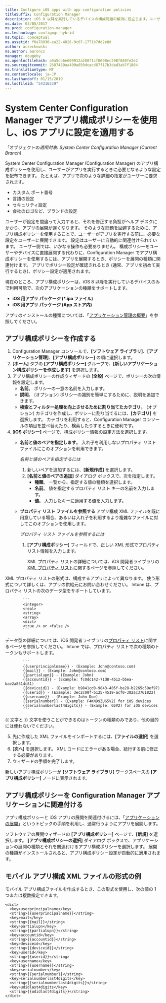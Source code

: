 ```yaml
---
title: Configure iOS apps with app configuration policies
titleSuffix: Configuration Manager
description: iOS 8 以降を実行しているデバイスの構成問題の解消に役立ちます。ユーザーがアプリを実行する前にアプリ構成ポリシーをユーザーに展開します。
ms.date: 03/05/2017
ms.prod: configuration-manager
ms.technology: configmgr-hybrid
ms.topic: conceptual
ms.assetid: f0a78038-ea22-4826-9c07-1771b7dd2e8d
author: aczechowski
ms.author: aaroncz
manager: dougeby
ms.openlocfilehash: a0a5cb6e609912a280f1cf0608ec298f860fe2e2
ms.sourcegitcommit: 2687489aa409a050dcacd67f17b3dad3ab7f1804
ms.translationtype: MT
ms.contentlocale: ja-JP
ms.lasthandoff: 01/15/2019
ms.locfileid: "54316339"
---
```

# <a name="apply-settings-to-ios-apps-with-app-configuration-policies-in-system-center-configuration-manager"></a>System Center Configuration Manager でアプリ構成ポリシーを使用し、iOS アプリに設定を適用する

「オブジェクトの*適用対象: System Center Configuration Manager (Current Branch)*


System Center Configuration Manager (Configuration Manager) のアプリ構成ポリシーを使用し、ユーザーがアプリを実行するときに必要となるような設定を配布できます。 たとえば、アプリで次のような詳細の指定がユーザーに要求されます。
- カスタム ポート番号
- 言語の設定
- セキュリティ設定
- 会社のロゴなど、ブランドの設定

ユーザーが設定を間違って入力すると、それを修正する負担がヘルプ デスクにかかり、アプリの展開が遅くなります。
そのような問題を回避するために、アプリ構成ポリシーを使用することで、ユーザーがアプリを実行する前に、必要な設定をユーザーに展開できます。 設定はユーザーに自動的に関連付けられています。 ユーザー側では、いかなる操作も必要ありません。
構成ポリシーをユーザーやデバイスに直接展開する代わりに、Configuration Manager でアプリ構成ポリシーを使用するには、アプリを展開するとき、ポリシーを展開の種類に関連付けます。 アプリでポリシー設定が確認されるとき (通常、アプリを初めて実行するとき)、ポリシー設定が適用されます。

現在のところ、アプリ構成ポリシーは、iOS 8 以降を実行しているデバイスのみで利用可能で、次のアプリケーションの種類をサポートします。

- **iOS 用アプリ パッケージ (\*.ipa ファイル)**
- **iOS 用アプリ パッケージ (App ストア内)**

アプリのインストールの種類については、「[アプリケーション管理の概要](/sccm/apps/understand/introduction-to-application-management)」を参照してください。

## <a name="create-an-app-configuration-policy"></a>アプリ構成ポリシーを作成する

1. Configuration Manager コンソールで、**[ソフトウェア ライブラリ]**、**[アプリケーション管理]**、**[アプリ構成ポリシー]** の順に選択します。
2. **[ホーム]** タブの **[アプリ構成ポリシー]** グループで、**[新しいアプリケーション構成ポリシーを作成します]** を選択します。
3. アプリ構成ポリシーの作成ウィザードの **[全般]** ページで、ポリシーの次の情報を設定します。
   - **名前**。 ポリシーの一意の名前を入力します。
   - **説明**。 (オプション) ポリシーの識別を簡単にするために、説明を追加できます。
   - **検索とフィルター処理を向上させるために割り当てたカテゴリ**。 (オプション) カテゴリを作成し、ポリシーに割り当てるには、**[カテゴリ]** を選択します。 カテゴリを利用すると、Configuration Manager コンソールの項目を並べ替えたり、検索したりするときに便利です。
4. **[iOS ポリシー]** ページで、構成ポリシー情報の設定方法を選択します。
   - **名前と値のペアを指定します**。 入れ子を利用しないプロパティ リスト ファイルにこのオプションを利用できます。

      *名前と値のペアを指定するには*
        1. 新しいペアを追加するには、**[新規作成]** を選択します。
        2. **[名前と値のペアの追加]** ダイアログ ボックスで、次を指定します。
            - **種類**。 一覧から、指定する値の種類を選択します。
            - **名前**。 値を指定するプロパティ リスト キーの名前を入力します。
            - **値**。 入力したキーに適用する値を入力します。

   - **プロパティ リスト ファイルを参照する** アプリ構成 XML ファイルを既に用意している場合、あるいは入れ子を利用するより複雑なファイルに対してこのオプションを使用します。

     *プロパティ リスト ファイルを参照するには*

     1. **[アプリ構成ポリシー]** フィールドで、正しい XML 形式でプロパティ リスト情報を入力します。

        XML プロパティ リストの詳細については、iOS 開発者ライブラリの [XML プロパティ リスト](https://developer.apple.com/library/ios/documentation/Cocoa/Conceptual/PropertyLists/UnderstandXMLPlist/UnderstandXMLPlist.html)に関するページを参照してください。

XML プロパティ リストの形式は、構成するアプリによって異なります。 使う形式について詳しくは、アプリの供給元にお問い合わせください。
Intune は、プロパティ リストの次のデータ型をサポートしています。
            
            ```
            <integer>
            <real>
            <string>
            <array>
            <dict>
            <true /> or <false />
            ```
データ型の詳細については、iOS 開発者ライブラリの[プロパティ リスト](https://developer.apple.com/library/content/documentation/Cocoa/Conceptual/PropertyLists/AboutPropertyLists/AboutPropertyLists.html)に関するページを参照してください。
Intune では、プロパティ リストで次の種類のトークンもサポートします。
            
            ```
            {{userprincipalname}} - (Example: John@contoso.com)
            {{mail}} - (Example: John@contoso.com)
            {{partialupn}} - (Example: John)
            {{accountid}} - (Example: fc0dc142-71d8-4b12-bbea-bae2a8514c81)
            {{deviceid}} - (Example: b9841cd9-9843-405f-be28-b2265c59ef97)
            {{userid}} - (Example: 3ec2c00f-b125-4519-acf0-302ac3761822)
            {{username}} - (Example: John Doe)
            {{serialnumber}} - (Example: F4KN99ZUG5V2) for iOS devices
            {{serialnumberlast4digits}} - (Example: G5V2) for iOS devices
            ```

{{ 文字と }} 文字を使うことができるのはトークンの種類のみであり、他の目的には使わないでください。
            
5. 先に作成した XML ファイルをインポートするには、**[ファイルの選択]** を選択します。
6. **[次へ]** を選択します。 XML コードにエラーがある場合、続行する前に修正する必要があります。
7. ウィザードの手順を完了します。

新しいアプリ構成ポリシーが **[ソフトウェア ライブラリ]** ワークスペースの **[アプリ構成ポリシー]** ノードに表示されます。

## <a name="associate-an-app-configuration-policy-with-a-configuration-manager-application"></a>アプリ構成ポリシーを Configuration Manager アプリケーションに関連付ける

アプリ構成ポリシーと iOS アプリの展開を関連付けるには、「[アプリケーションの展開](/sccm/apps/deploy-use/deploy-applications)」というトピックの手順を利用し、通常行うようにアプリを展開します。

ソフトウェアの展開ウィザードの **[アプリ構成ポリシー]** ページで、**[新規]** を選択します。 **[アプリ構成ポリシーの選択]** ダイアログ ボックスで、アプリケーションの展開の種類とそれを関連付けるアプリ構成ポリシーを選択します。
展開の種類がインストールされると、アプリ構成ポリシー設定が自動的に適用されます。

## <a name="example-format-for-the-mobile-app-configuration-xml-file"></a>モバイル アプリ構成 XML ファイルの形式の例

モバイル アプリ構成ファイルを作成するとき、この形式を使用し、次の値の 1 つまたは複数指定できます。

```
<dict>
  <key>userprincipalname</key>
  <string>{{userprincipalname}}</string>
  <key>mail</key>
  <string>{{mail}}</string>
  <key>partialupn</key>
  <string>{{partialupn}}</string>
  <key>accountid</key>
  <string>{{accountid}}</string>
  <key>deviceid</key>
  <string>{{deviceid}}</string>
  <key>userid</key>
  <string>{{userid}}</string>
  <key>username</key>
  <string>{{username}}</string>
  <key>serialnumber</key>
  <string>{{serialnumber}}</string>
  <key>serialnumberlast4digits</key>
  <string>{{serialnumberlast4digits}}</string>
  <key>udidlast4digits</key>
  <string>{{udidlast4digits}}</string>
</dict>
```
